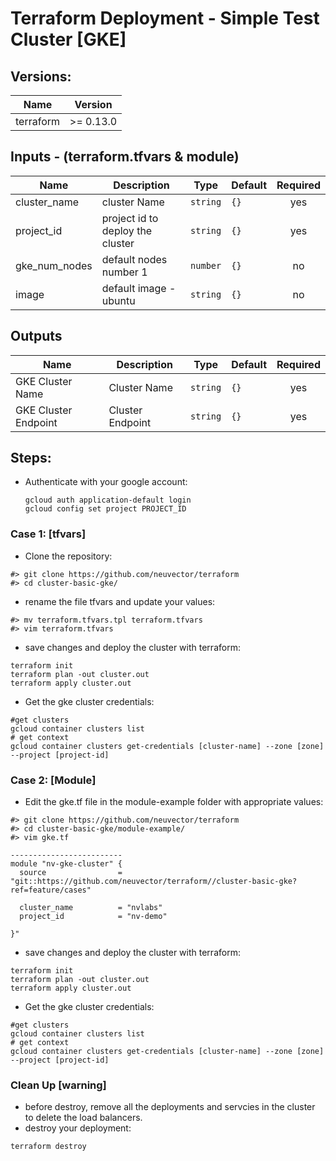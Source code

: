 # Terraform Deployment - Simple Test Cluster [GKE]

## Versions:

| Name | Version |
|------|---------|
| terraform | >= 0.13.0|

## Inputs - (terraform.tfvars & module)

| Name | Description | Type | Default | Required |
|------|-------------|------|---------|:--------:|
| cluster_name | cluster Name | `string` | `{}` | yes |
| project_id | project id to deploy the cluster | `string` | `{}` | yes |
| gke_num_nodes | default nodes number 1| `number` | `{}` | no |
| image | default image - ubuntu | `string` | `{}` | no |

## Outputs

| Name | Description | Type | Default | Required |
|------|-------------|------|---------|:--------:|
| GKE Cluster Name | Cluster Name | `string` | `{}` | yes |
| GKE Cluster Endpoint | Cluster Endpoint | `string` | `{}` | yes |

## Steps:
- Authenticate with your google account:
    ```
    gcloud auth application-default login
    gcloud config set project PROJECT_ID
    ```
 
### Case 1: [tfvars]

- Clone the repository: 

```
#> git clone https://github.com/neuvector/terraform
#> cd cluster-basic-gke/
```
- rename the file tfvars and update your values:
```
#> mv terraform.tfvars.tpl terraform.tfvars
#> vim terraform.tfvars
```

- save changes and deploy the cluster with terraform:  
```
terraform init
terraform plan -out cluster.out
terraform apply cluster.out
```
   
- Get the gke cluster credentials:
```
#get clusters
gcloud container clusters list
# get context
gcloud container clusters get-credentials [cluster-name] --zone [zone] --project [project-id]
```

### Case 2: [Module] 

- Edit the gke.tf file in the module-example folder with appropriate values:

```
#> git clone https://github.com/neuvector/terraform
#> cd cluster-basic-gke/module-example/
#> vim gke.tf

-------------------------
module "nv-gke-cluster" {
  source                = "git::https://github.com/neuvector/terraform//cluster-basic-gke?ref=feature/cases"
  
  cluster_name          = "nvlabs"
  project_id            = "nv-demo"
    
}"
```

- save changes and deploy the cluster with terraform:  
```
terraform init
terraform plan -out cluster.out
terraform apply cluster.out
```

- Get the gke cluster credentials:
```
#get clusters
gcloud container clusters list
# get context
gcloud container clusters get-credentials [cluster-name] --zone [zone] --project [project-id]
```

### Clean Up [warning]
- before destroy, remove all the deployments and servcies in the cluster to delete the load balancers.  
- destroy your deployment: 
```
terraform destroy
```
